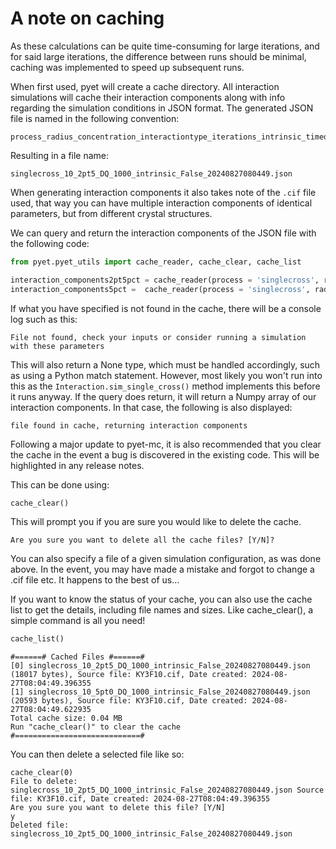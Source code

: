 # A note on caching
As these calculations can be quite time-consuming for large iterations, and for said large iterations, the difference between runs should be minimal, caching was implemented to speed up subsequent runs.

When first used, pyet will create a cache directory. All interaction simulations will cache their interaction components along with info regarding the simulation conditions in JSON format. The generated JSON file is named in the following convention:

```
process_radius_concentration_interactiontype_iterations_intrinsic_timedatestamp.json
```
Resulting in a file name: 
```
singlecross_10_2pt5_DQ_1000_intrinsic_False_20240827080449.json
```
When generating interaction components it also takes note of the `.cif` file used, that way you can have multiple interaction components of identical parameters, but from different crystal structures. 

We can query and return the interaction components of the JSON file with the following code:
```python
from pyet.pyet_utils import cache_reader, cache_clear, cache_list

interaction_components2pt5pct = cache_reader(process = 'singlecross', radius = 10 , concentration = 2.5 , iterations = 50000 , interaction_type = 'DQ', intrinsic = False, sourcefile = "KY3F10.cif")
interaction_components5pct =  cache_reader(process = 'singlecross', radius = 10 , concentration = 5 , iterations = 50000 , interaction_type = 'DQ', intrinsic = False, sourcefile = "KY3F10.cif")
```
If what you have specified is not found in the cache, there will be a console log such as this:
```
File not found, check your inputs or consider running a simulation with these parameters
```
This will also return a None type, which must be handled accordingly, such as using a Python match statement. However, most likely you won't run into this as the `Interaction.sim_single_cross()` method implements this before it runs anyway. If the query does return, it will return a Numpy array of our interaction components. In that case, the following is also displayed:

```
file found in cache, returning interaction components
```
Following a major update to pyet-mc, it is also recommended that you clear the cache in the event a bug is discovered in the existing code. This will be highlighted in any release notes.

This can be done using:
```python
cache_clear()
```
This will prompt you if you are sure you would like to delete the cache.
```
Are you sure you want to delete all the cache files? [Y/N]?
```
You can also specify a file of a given simulation configuration, as was done above. In the event, you may have made a mistake and forgot to change a .cif file etc. It happens to the best of us...

If you want to know the status of your cache, you can also use the cache list to get the details, including file names and sizes. Like cache_clear(), a simple command is all you need!

```python
cache_list()
```

```
#======# Cached Files #======#
[0] singlecross_10_2pt5_DQ_1000_intrinsic_False_20240827080449.json (18017 bytes), Source file: KY3F10.cif, Date created: 2024-08-27T08:04:49.396355
[1] singlecross_10_5pt0_DQ_1000_intrinsic_False_20240827080449.json (20593 bytes), Source file: KY3F10.cif, Date created: 2024-08-27T08:04:49.622935
Total cache size: 0.04 MB
Run "cache_clear()" to clear the cache
#============================#
```

You can then delete a selected file like so:

```
cache_clear(0)
File to delete: singlecross_10_2pt5_DQ_1000_intrinsic_False_20240827080449.json Source file: KY3F10.cif, Date created: 2024-08-27T08:04:49.396355
Are you sure you want to delete this file? [Y/N]
y
Deleted file: singlecross_10_2pt5_DQ_1000_intrinsic_False_20240827080449.json

```
